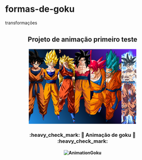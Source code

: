 # formas-de-goku
transformações

###### <h2 align="center">Projeto de animação primeiro teste </h2>

<h4 align="center">
    <img alt="AnimationGoku" title="Animation Goku" src="https://raw.githubusercontent.com/RodrigoRedivo/animation-Goku/master/assets/animation-goku.png" width="350px" />
</h4>

<h3 align="center"> 
	:heavy_check_mark: 🚀 Animação de goku 🚀 :heavy_check_mark:
</h3>

<h4 align="center">
    <img alt="AnimationGoku" title="Animation Goku" src="https://github.com/RodrigoRedivo/animation-Goku/blob/master/assets/animation-goku%09.gif?raw=true" width="350px" />
</h4>

<h3 align="center"> 
	


